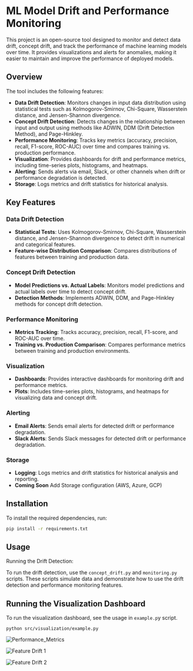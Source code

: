 # ML Model Drift and Performance Monitoring

This project is an open-source tool designed to monitor and detect data drift, concept drift, and track the performance of machine learning models over time. It provides visualizations and alerts for anomalies, making it easier to maintain and improve the performance of deployed models.

## Overview

The tool includes the following features:

- **Data Drift Detection**: Monitors changes in input data distribution using statistical tests such as Kolmogorov-Smirnov, Chi-Square, Wasserstein distance, and Jensen-Shannon divergence.
- **Concept Drift Detection**: Detects changes in the relationship between input and output using methods like ADWIN, DDM (Drift Detection Method), and Page-Hinkley.
- **Performance Monitoring**: Tracks key metrics (accuracy, precision, recall, F1-score, ROC-AUC) over time and compares training vs. production performance.
- **Visualization**: Provides dashboards for drift and performance metrics, including time-series plots, histograms, and heatmaps.
- **Alerting**: Sends alerts via email, Slack, or other channels when drift or performance degradation is detected.
- **Storage**: Logs metrics and drift statistics for historical analysis.

## Key Features

### Data Drift Detection

- **Statistical Tests**: Uses Kolmogorov-Smirnov, Chi-Square, Wasserstein distance, and Jensen-Shannon divergence to detect drift in numerical and categorical features.
- **Feature-wise Distribution Comparison**: Compares distributions of features between training and production data.

### Concept Drift Detection

- **Model Predictions vs. Actual Labels**: Monitors model predictions and actual labels over time to detect concept drift.
- **Detection Methods**: Implements ADWIN, DDM, and Page-Hinkley methods for concept drift detection.

### Performance Monitoring

- **Metrics Tracking**: Tracks accuracy, precision, recall, F1-score, and ROC-AUC over time.
- **Training vs. Production Comparison**: Compares performance metrics between training and production environments.

### Visualization

- **Dashboards**: Provides interactive dashboards for monitoring drift and performance metrics.
- **Plots**: Includes time-series plots, histograms, and heatmaps for visualizing data and concept drift.

### Alerting

- **Email Alerts**: Sends email alerts for detected drift or performance degradation.
- **Slack Alerts**: Sends Slack messages for detected drift or performance degradation.

### Storage

- **Logging**: Logs metrics and drift statistics for historical analysis and reporting.
- **Coming Soon** Add Storage configuration (AWS, Azure, GCP)

## Installation

To install the required dependencies, run:

```sh
pip install -r requirements.txt
```

## Usage

Running the Drift Detection:

To run the drift detection, use the `concept_drift.py` and `monitoring.py` scripts. These scripts simulate data and demonstrate how to use the drift detection and performance monitoring features.

## Running the Visualization Dashboard

To run the visualization dashboard, see the usage in `example.p`y script.

```python src/visualization/example.py```

![Performance_Metrics](assets/image01/png)

![Feature Drift 1](assets/image02/png)

![Feature Drift 2](assets/image03/png)

